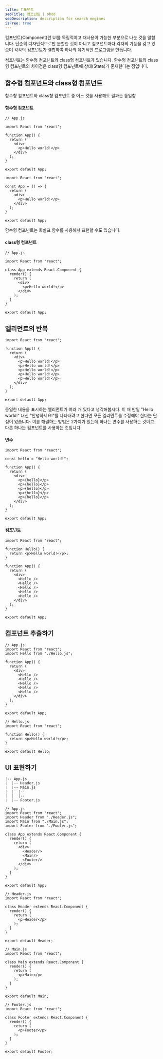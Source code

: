 ```yaml
---
title: 컴포넌트
seoTitle: 컴포넌트 | ohoo
seoDescription: description for search engines
isFree: true
---
```



컴포넌트(Component)란 UI를 독립적이고 재사용이 가능한 부분으로 나눈 것을 말합니다. 단순히 디자인적으로만 분할한 것이 아니고 컴포넌트마다 각자의 기능을 갖고 있으며 각각의 컴포넌트가 결합하여 하나의 유기적인 프로그램을 만듭니다. 

컴포넌트는 함수형 컴포넌트와 class형 컴포넌트가 있습니다. 함수형 컴포넌트와 class형 컴포넌트의 차이점은 class형 컴포넌트에 상태(State)가 존재한다는 점입니다.


## 함수형 컴포넌트와 class형 컴포넌트
함수형 컴포넌트와 class형 컴포넌트 중 어느 것을 사용해도 결과는 동일함

#### 함수형 컴포넌트
```
// App.js

import React from "react";

function App() {
  return (
    <div>
      <p>Hello world!</p>
    </div>
  );
}

export default App;
```


```
import React from "react";

const App = () => {
  return (
    <div>
      <p>Hello world!</p>
    </div>
  );
}

export default App;
```

함수형 컴포넌트는 화살표 함수를 사용해서 표현할 수도 있습니다.


#### class형 컴포넌트    
```
// App.js

import React from "react";

class App extends React.Component {
  render() {
    return (
      <div>
        <p>Hello world!</p>
      </div>
    );
  }
}

export default App;
```





## 엘리먼트의 반복
```
import React from "react";

function App() {
  return (
    <div>
      <p>Hello world!</p>
      <p>Hello world!</p>
      <p>Hello world!</p>
      <p>Hello world!</p>
      <p>Hello world!</p>
    </div>
  );
}

export default App;
```

동일한 내용을 표시하는 엘리먼트가 여러 개 있다고 생각해봅시다. 이 때 만일 "Hello world!" 대신 "안녕하세요!"를 나타내려고 한다면 모든 엘리먼트를 수정해야 한다는 단점이 있습니다. 이를 해결하는 방법은 2가지가 있는데 하나는 변수를 사용하는 것이고 다른 하나는 컴포넌트를 사용하는 것입니다.

#### 변수
```
import React from "react";

const hello = "Hello world!";

function App() {
  return (
    <div>
      <p>{hello}</p>
      <p>{hello}</p>
      <p>{hello}</p>
      <p>{hello}</p>
      <p>{hello}</p>
    </div>
  );
}

export default App;
```

#### 컴포넌트
```
import React from "react";

function Hello() {
  return <p>Hello world!</p>;
}

function App() {
  return (
    <div>
      <Hello />
      <Hello />
      <Hello />
      <Hello />
      <Hello />
    </div>
  );
}

export default App;
```

## 컴포넌트 추출하기
```
// App.js
import React from "react";
import Hello from "./Hello.js";

function App() {
  return (
    <div>
      <Hello />
      <Hello />
      <Hello />
      <Hello />
      <Hello />
    </div>
  );
}

export default App;

// Hello.js
import React from "react";

function Hello() {
  return <p>Hello world!</p>;
}

export default Hello;
```

## UI 표현하기
```
|-- App.js
|  |-- Header.js
|  |-- Main.js
|  |  |-- 
|  |  |-- 
|  |-- Footer.js
```

```
// App.js
import React from "react";
import Header from "./Header.js";
import Main from "./Main.js";
import Footer from "./Footer.js";

class App extends React.Component {
  render() {
    return (
      <div>
        <Header/>
        <Main/>
        <Footer/>
      </div>
    );
  }
}

export default App;

// Header.js
import React from "react";

class Header extends React.Component {
  render() {
    return (
      <p>Header</p>
    );
  }
}

export default Header;

// Main.js
import React from "react";

class Main extends React.Component {
  render() {
    return (
      <p>Main</p>
    );
  }
}

export default Main;

// Footer.js
import React from "react";

class Footer extends React.Component {
  render() {
    return (
      <p>Footer</p>
    );
  }
}

export default Footer;
```





